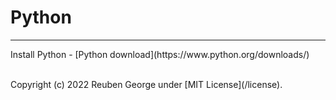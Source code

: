 <h1>Python</h1>
<hr>
<p>
    Install Python - [Python download](https://www.python.org/downloads/)
    <br>
    <br>
</p>
    Copyright (c) 2022 Reuben George under [MIT License](/license). 